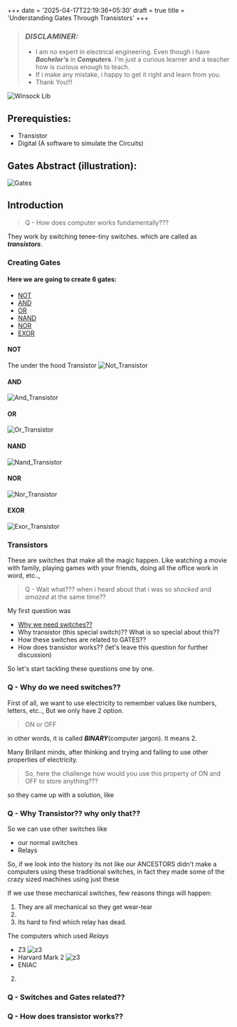 +++
date = '2025-04-17T22:19:36+05:30'
draft = true
title = 'Understanding Gates Through Transistors'
+++
> ### ***DISCLAMINER:***
> -  I am no expert in electrical engineering. Even though i have ***Bachelor's*** in ***Computers***. I'm just a curious learner and a teacher how is curious enough to teach.
> - If i make any mistake, i happy to get it right and learn from you.
> - Thank You!!!

![Winsock Lib](/itsmaniblog/images/TCP/colors.svg)

## Prerequisties:
- Transistor
- Digital (A software to simulate the Circuits)

## Gates Abstract (illustration):
![Gates](/itsmaniblog/images/Gates/Gates_Visualization.svg)


## Introduction
> Q - How does computer works fundamentally??? 

They work by switching tenee-tiny switches.
which are called as ***transistors***.

### Creating Gates
#### Here we are going to create 6 gates:
- [NOT](#not)
- [AND](#and)
- [OR](#or)
- [NAND](#nand)
- [NOR](#nor)
- [EXOR](#exor)

#### NOT
The under the hood Transistor 
![Not_Transistor](/itsmaniblog/images/Gates/Not_transistor.svg)
#### AND
![And_Transistor](/itsmaniblog/images/Gates/And_transistor.svg)
#### OR
![Or_Transistor](/itsmaniblog/images/Gates/Or_transistor.svg)
#### NAND
![Nand_Transistor](/itsmaniblog/images/Gates/Nand_transistor.svg)
#### NOR
![Nor_Transistor](/itsmaniblog/images/Gates/Nor_transistor.svg)
#### EXOR
![Exor_Transistor](/itsmaniblog/images/Gates/Exor_transistor.svg)

### Transistors
These are switches that make all the magic happen. Like watching a movie with family,
playing games with your friends, doing all the office work in word, etc..,

> Q - Wait what??? when i heard about that i was so *shocked* and *amazed* at the same time??

My first question was 
- [Why we need switches??](#q---why-do-we-need-switches)
- Why transistor (this special switch)?? What is so special about this??
- How these switches are related to GATES??
- How does transistor works?? (let's leave this question for further discussion)

So let's start tackling these questions one by one.

### Q - Why do we need switches??
First of all, we want to use electricity to remember values like numbers, letters, etc..,
But we only have 2 option. 
> ON or OFF

in other words, it is called ***BINARY***(computer jargon). It means 2.

Many Brillant minds, after thinking and trying and failing to use other properties of electricity.

> So, here the challenge how would you use this property of ON and OFF to store anything???

so they came up with a solution, like 

### Q - Why Transistor?? why only that??
So we can use other switches like 
- our normal switches
- Relays

So, if we look into the history its not like our ANCESTORS didn't make a computers using
these traditional switches, in fact they made some of the crazy sized machines using just these 

If we use these mechanical switches, few reasons things will happen:
1. They are all mechanical so they get wear-tear
2. 
2. Its hard to find which relay has dead.

The computers which used *Relays*
- Z3
![z3](/itsmaniblog/images/Gates/Z3.jpeg)
- Harvard Mark 2
![z3](/itsmaniblog/images/Gates/Mark2.jpg)
- ENIAC

2. 
### Q - Switches and Gates related??
### Q - How does transistor works??
